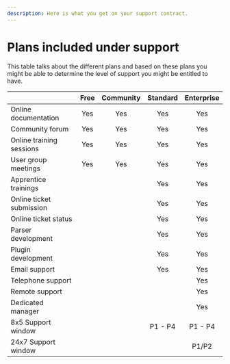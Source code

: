 ```yaml
---
description: Here is what you get on your support contract.
---
```


# Plans included under support

This table talks about the different plans and based on these plans you might be able to determine the level of support you might be entitled to have.

|  | Free | Community | Standard | Enterprise |
| :--- | :---: | :---: | :---: | :---: |
| Online documentation | Yes | Yes | Yes | Yes |
| Community forum | Yes | Yes | Yes | Yes |
| Online training sessions | Yes | Yes | Yes | Yes |
| User group meetings | Yes | Yes | Yes | Yes |
| Apprentice trainings |  |  | Yes | Yes |
| Online ticket submission |  |  | Yes | Yes |
| Online ticket status |  |  | Yes | Yes |
| Parser development |  |  | Yes | Yes |
| Plugin development |  |  | Yes | Yes |
| Email support |  |  | Yes | Yes |
| Telephone support |  |  |  | Yes |
| Remote support |  |  |  | Yes |
| Dedicated manager |  |  |  | Yes |
| 8x5 Support window |  |  | P1 - P4 | P1 - P4 |
| 24x7 Support window |  |  |  | P1/P2 |



